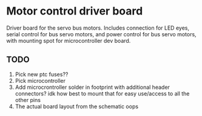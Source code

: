 # Motor control driver board
Driver board for the servo bus motors. Includes connection for LED eyes, serial control for bus servo motors, and power control for bus servo motors, with mounting spot for microcontroller dev board.

## TODO
1. Pick new ptc fuses??
2. Pick microcontroller
3. Add microcrontroller solder in footprint with additional header connectors? idk how best to mount that for easy use/access to all the other pins
4. The actual board layout from the schematic oops